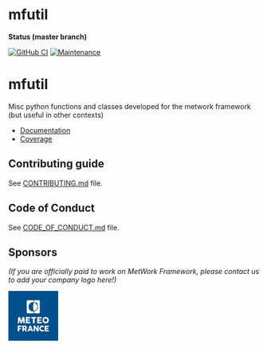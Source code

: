 # mfutil

[//]: # (automatically generated from https://github.com/metwork-framework/github_organization_management/blob/master/common_files/README.md)

**Status (master branch)**



[![GitHub CI](https://github.com/metwork-framework/mfutil/workflows/CI/badge.svg?branch=master)](https://github.com/metwork-framework/mfutil/actions?query=workflow%3ACI&branch=master)
[![Maintenance](https://github.com/metwork-framework/resources/blob/master/badges/maintained.svg)]()




# mfutil

Misc python functions and classes developed for the metwork framework (but useful in other contexts)

- [Documentation](https://metwork-framework.org/pub/misc/mfutil/doc/)
- [Coverage](https://metwork-framework.org/pub/misc/mfutil/coverage/)






## Contributing guide

See [CONTRIBUTING.md](CONTRIBUTING.md) file.



## Code of Conduct

See [CODE_OF_CONDUCT.md](CODE_OF_CONDUCT.md) file.



## Sponsors

*(If you are officially paid to work on MetWork Framework, please contact us to add your company logo here!)*

[![logo](https://raw.githubusercontent.com/metwork-framework/resources/master/sponsors/meteofrance-small.jpeg)](http://www.meteofrance.com)
